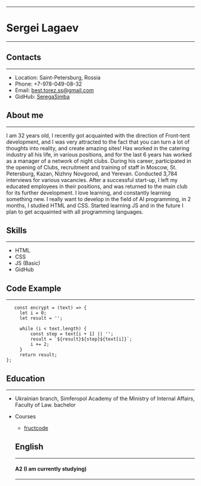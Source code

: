 ************************************************
# Sergei Lagaev
************************************************
## Contacts
************************************************
* Location: Saint-Petersburg, Rossia
* Phone: +7-978-049-08-32
* Email: best.torez.ss@gmail.com
* GidHub: [SeregaSimba](https://github.com/SeregaSimba)

## About me
************************************************
I am 32 years old, I recently got acquainted with the direction of Front-tent development, and I was very attracted to the fact that you can turn a lot of thoughts into reality, and create amazing sites! Has worked in the catering industry all his life, in various positions, and for the last 6 years has worked as a manager of a network of night clubs. During his career, participated in the opening of Clubs, recruitment and training of staff in Moscow, St. Petersburg, Kazan, Nizhny Novgorod, and Yerevan. Conducted 3,784 interviews for various vacancies. After a successful start-up, I left my educated employees in their positions, and was returned to the main club for its further development. I love learning, and constantly learning something new. I really want to develop in the field of AI programming, in 2 months, I studied HTML and CSS. Started learning JS and in the future I plan to get acquainted with all programming languages.
## Skills 
************************************************
* HTML 
* CSS
* JS (Basic)
* GidHub 

## Code Example
************************************************
```
   const encrypt = (text) => {
     let i = 0;
     let result = '';

     while (i < text.length) {
         const step = text[i + 1] || '';
         result = `${result}${step}${text[i]}`;
         i += 2;
     }
     return result;
};

```
## Education
************************************************
* Ukrainian branch, Simferopol Academy of the Ministry of Internal Affairs, Faculty of Law. bachelor
* Courses
  * [fructcode](https://fructcode.com/ru/courses/html-and-css/tags-ul-li/)

  ## English
  **********************************************
  #### A2 (I am currently studying)
  **********************************************

